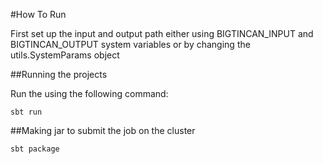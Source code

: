 #How To Run

First set up the input and output path either using BIGTINCAN_INPUT and BIGTINCAN_OUTPUT system variables or by changing the utils.SystemParams object

##Running the projects

Run the using the following command:
```aidl
sbt run
```

##Making jar to submit the job on the cluster

```aidl
sbt package
```
